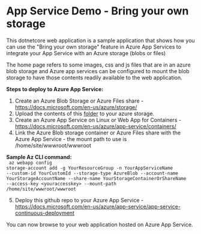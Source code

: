 # App Service Demo - Bring your own storage

This dotnetcore web application is a sample application that shows how you can use the "Bring your own storage" feature in Azure App Services to integrate your App Service with an Azure storage (blobs or files)

The home page refers to some images, css and js files that are in an azure blob storage and Azure app services can be configured to mount the blob storage to have those contents readily available to the web application.

<b>Steps to deploy to Azure App Service:</b>

1. Create an Azure Blob Storage or Azure Files share - https://docs.microsoft.com/en-us/azure/storage/
2. Upload the contents of this <a href="https://github.com/rramachand21/appsvcdemobyos/blob/master/wwwroot_upload_to_storage.zip">folder</a> to your azure storage. 
3. Create an Azure App Service on Linux or Web App for Containers - https://docs.microsoft.com/en-us/azure/app-service/containers/ 
4. Link the Azure Blob storage container or Azure Files share with the Azure App Service - the mount path to use is /home/site/wwwroot/wwwroot

<b>Sample Az CLI command:</b>
<br/>
<code>
az webapp config storage-account add -g YourResourceGroup -n YourAppServiceName --custom-id YourCustomId --storage-type AzureBlob --account-name YourStorageAccountName --share-name YourStorageContainerOrShareName --access-key &lt;youraccesskey&gt; --mount-path /home/site/wwwroot/wwwroot
  </code>

5. Deploy this github repo to your Azure App Service - https://docs.microsoft.com/en-us/azure/app-service/app-service-continuous-deployment 

You can now browse to your web application hosted on Azure App Service.



